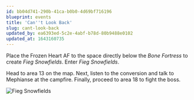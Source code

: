 ```yaml
---
id: bb04d741-290b-41ca-b0b0-4d69bf716196
blueprint: events
title: 'Can''t Look Back'
slug: cant-look-back
updated_by: ea6393ed-5c2e-4abf-b78d-80b9488e0102
updated_at: 1643160735
---
```

Place the Frozen Heart AF to the space directly below the *Bone Fortress* to create *Fieg Snowfields*. Enter *Fieg Snowfields*.

Head to area 13 on the map. Next, listen to the conversion and talk to Mephianse at the campfire. Finally, proceed to area 18 to fight the boss.

![Fieg Snowfields](/assets/img/walkthrough/maps/fieg-snowfields.png)